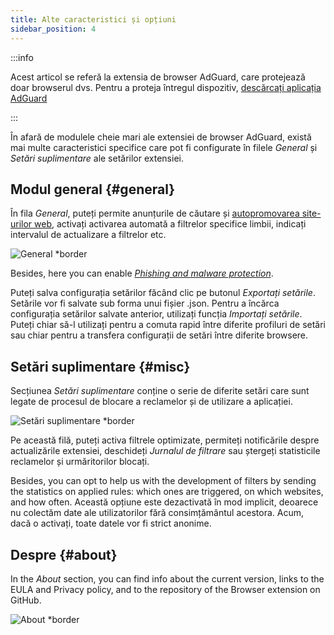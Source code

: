 ```yaml
---
title: Alte caracteristici și opțiuni
sidebar_position: 4
---
```


:::info

Acest articol se referă la extensia de browser AdGuard, care protejează doar browserul dvs. Pentru a proteja întregul dispozitiv, [descărcați aplicația AdGuard](https://agrd.io/download-kb-adblock)

:::

În afară de modulele cheie mari ale extensiei de browser AdGuard, există mai multe caracteristici specifice care pot fi configurate în filele _General_ și _Setări suplimentare_ ale setărilor extensiei.

## Modul general {#general}

În fila _General_, puteți permite anunțurile de căutare și [autopromovarea site-urilor web](/general/ad-filtering/search-ads), activați activarea automată a filtrelor specifice limbii, indicați intervalul de actualizare a filtrelor etc.

![General \*border](https://cdn.adtidy.org/content/Kb/ad_blocker/browser_extension/ad_blocker_browser_extension_general.png)

Besides, here you can enable [_Phishing and malware protection_](/general/browsing-security).

Puteți salva configurația setărilor făcând clic pe butonul _Exportați setările_. Setările vor fi salvate sub forma unui fișier .json. Pentru a încărca configurația setărilor salvate anterior, utilizați funcția _Importați setările_. Puteți chiar să-l utilizați pentru a comuta rapid între diferite profiluri de setări sau chiar pentru a transfera configurații de setări între diferite browsere.

## Setări suplimentare {#misc}

Secțiunea _Setări suplimentare_ conține o serie de diferite setări care sunt legate de procesul de blocare a reclamelor și de utilizare a aplicației.

![Setări suplimentare \*border](https://cdn.adtidy.org/content/Kb/ad_blocker/browser_extension/ad_blocker_browser_extension_additional_settings.png)

Pe această filă, puteți activa filtrele optimizate, permiteți notificările despre actualizările extensiei, deschideți _Jurnalul de filtrare_ sau ștergeți statisticile reclamelor și urmăritorilor blocați.

Besides, you can opt to help us with the development of filters by sending the statistics on applied rules: which ones are triggered, on which websites, and how often. Această opțiune este dezactivată în mod implicit, deoarece nu colectăm date ale utilizatorilor fără consimțământul acestora. Acum, dacă o activați, toate datele vor fi strict anonime.

## Despre {#about}

In the _About_ section, you can find info about the current version, links to the EULA and Privacy policy, and to the repository of the Browser extension on GitHub.

![About \*border](https://cdn.adtidy.org/content/Kb/ad_blocker/browser_extension/ad_blocker_browser_extension_about.png)
